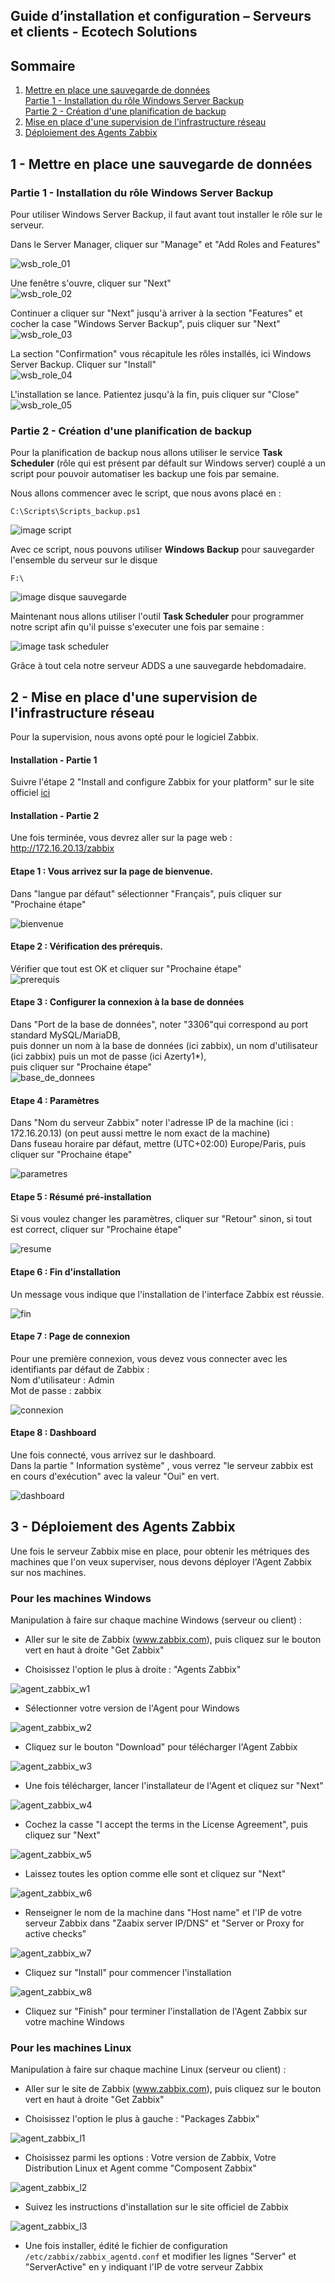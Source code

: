 ## Guide d’installation et configuration – Serveurs et clients - Ecotech Solutions

## Sommaire

1. [Mettre en place une sauvegarde de données](#sauvegarde-de-donnees)  
     [Partie 1 - Installation du rôle Windows Server Backup](#wsb)  
     [Partie 2 - Création d'une planification de backup](#backup)  
2. [Mise en place d'une supervision de l'infrastructure réseau](#supervision-zabbix)  
3. [Déploiement des Agents Zabbix](#agent-zabbix)  
    
    
## 1 - Mettre en place une sauvegarde de données  
<span id="sauvegarde-de-donnes"></span>  
  
### Partie 1 - Installation du rôle Windows Server Backup  
<span id="wbs"></span>  
  
Pour utiliser Windows Server Backup, il faut avant tout installer le rôle sur le serveur.  

Dans le Server Manager, cliquer sur "Manage" et "Add Roles and Features"  

![wsb_role_01](https://github.com/user-attachments/assets/188df6fe-c670-46a9-b9e2-4698384721a6)  

Une fenêtre s'ouvre, cliquer sur "Next"  
![wsb_role_02](https://github.com/user-attachments/assets/71f87a03-53d6-4184-8858-06d72ca8907a)  
  
Continuer a cliquer sur "Next" jusqu'à arriver à la section "Features" et cocher la case "Windows Server Backup", puis cliquer sur "Next"   
![wsb_role_03](https://github.com/user-attachments/assets/d117560b-a9fc-4fe7-9eff-980d8358b13d)  

La section "Confirmation" vous récapitule les rôles installés, ici Windows Server Backup. Cliquer sur "Install"  
![wsb_role_04](https://github.com/user-attachments/assets/11e341e6-e06c-41a3-81c3-20f24029a0c5)  
  
L'installation se lance. Patientez jusqu'à la fin, puis cliquer sur "Close"  
![wsb_role_05](https://github.com/user-attachments/assets/51766d4b-b96d-4e28-bbb4-0da0f7334b7f)  
  
  
### Partie 2 - Création d'une planification de backup   
<span id="backup"></span> 
  
Pour la planification de backup nous allons utiliser le service  **Task Scheduler** (rôle qui est présent par défault sur Windows server) couplé a un script pour pouvoir automatiser les backup une fois par semaine. 

Nous allons commencer avec le script, que nous avons placé en : 
```
C:\Scripts\Scripts_backup.ps1
```

![image script](/S05/Ressources/script_backup.png)
  
Avec ce script, nous pouvons utiliser **Windows Backup** pour sauvegarder l'ensemble du serveur sur le disque 
```
F:\
```

![image disque sauvegarde](/S05/Ressources/sauvegarde_autre_disque.png)

Maintenant nous allons utiliser l'outil **Task Scheduler** pour programmer notre script afin qu'il puisse s'executer une fois par semaine : 

![image task scheduler](/S05/Ressources/schedule_plein_ecran.png)
  
Grâce à tout cela notre serveur ADDS a une sauvegarde hebdomadaire. 
  
  
    
## 2 - Mise en place d'une supervision de l'infrastructure réseau   
<span id="supervision-zabbix"></span>  
  
Pour la supervision, nous avons opté pour le logiciel Zabbix.  

#### Installation - Partie 1  

Suivre l'étape 2 "Install and configure Zabbix for your platform" sur le site officiel [ici](https://www.zabbix.com/fr/download?zabbix=7.0&os_distribution=debian&os_version=12&components=server_frontend_agent&db=mysql&ws=apache)  
  
  
#### Installation - Partie 2  

Une fois terminée, vous devrez aller sur la page web : http://172.16.20.13/zabbix  
  
#### Etape 1 : Vous arrivez sur la page de bienvenue.  
Dans "langue par défaut" sélectionner "Français", puis cliquer sur "Prochaine étape"  

![bienvenue](https://github.com/user-attachments/assets/a4865e53-c06f-45fb-b9c7-565fd36f9f65)  

#### Etape 2 : Vérification des prérequis.  
Vérifier que tout est OK et cliquer sur "Prochaine étape"  
![prerequis](https://github.com/user-attachments/assets/750efcde-75da-438f-9946-5dafa0e6b943)  
   

#### Etape 3 : Configurer la connexion à la base de données  
Dans "Port de la base de données", noter "3306"qui correspond au port standard MySQL/MariaDB,  
puis donner un nom à la base de données (ici zabbix), un nom d'utilisateur (ici zabbix) puis un mot de passe (ici Azerty1*),  
puis cliquer sur "Prochaine étape"  
![base_de_donnees](https://github.com/user-attachments/assets/6ab82d89-e660-4f51-b375-080e18adb647)  
  

#### Etape 4 : Paramètres    
Dans "Nom du serveur Zabbix" noter l'adresse IP de la machine (ici : 172.16.20.13) (on peut aussi mettre le nom exact de la machine)   
Dans fuseau horaire par défaut, mettre (UTC+02:00) Europe/Paris, puis cliquer sur "Prochaine étape"   
     
![parametres](https://github.com/user-attachments/assets/df69d667-04fb-4767-a7d7-6ffd427077aa)  
   

#### Etape 5 : Résumé pré-installation    
Si vous voulez changer les paramètres, cliquer sur "Retour" sinon, si tout est correct, cliquer sur "Prochaine étape"  

![resume](https://github.com/user-attachments/assets/a01c85f2-c82e-428f-89dd-13fd691143ab)  
 

#### Etape 6 : Fin d'installation  
Un message vous indique que l'installation de l'interface Zabbix est réussie.  

![fin](https://github.com/user-attachments/assets/b615ffa6-39d0-4b14-8989-660a7f74e870)  
 

#### Etape 7 : Page de connexion  
Pour une première connexion, vous devez vous connecter avec les identifiants par défaut de Zabbix :  
Nom d'utilisateur : Admin  
Mot de passe : zabbix  
  
![connexion](https://github.com/user-attachments/assets/bc63bff3-8a36-453e-96a2-33c93dd6bdd2)  
   

#### Etape 8 : Dashboard  
Une fois connecté, vous arrivez sur le dashboard.  
Dans la partie " Information système" , vous verrez "le serveur zabbix est en cours d'exécution" avec la valeur "Oui" en vert.  
  
![dashboard](https://github.com/user-attachments/assets/f8b9587b-04f9-4f67-8829-45d6d10ffcae)  
 

## 3 - Déploiement des Agents Zabbix
<span id="agent-zabbix"></span>  

Une fois le serveur Zabbix mise en place, pour obtenir les métriques des machines que l'on veux superviser, nous devons déployer l'Agent Zabbix sur nos machines.

### Pour les machines Windows

Manipulation à faire sur chaque machine Windows (serveur ou client) :

- Aller sur le site de Zabbix (www.zabbix.com), puis cliquez sur le bouton vert en haut à droite "Get Zabbix"

- Choisissez l'option le plus à droite : "Agents Zabbix"

![agent_zabbix_w1](/S05/Ressources/Zabbix/agent_zabbix_w1.png)

- Sélectionner votre version de l'Agent pour Windows

![agent_zabbix_w2](/S05/Ressources/Zabbix/agent_zabbix_w2.png)

- Cliquez sur le bouton "Download" pour télécharger l'Agent Zabbix

![agent_zabbix_w3](/S05/Ressources/Zabbix/agent_zabbix_w3.png)

- Une fois télécharger, lancer l'installateur de l'Agent et cliquez sur "Next"

![agent_zabbix_w4](/S05/Ressources/Zabbix/agent_zabbix_w4.png)

- Cochez la casse "I accept the terms in the License Agreement", puis cliquez sur "Next"

![agent_zabbix_w5](/S05/Ressources/Zabbix/agent_zabbix_w5.png)

- Laissez toutes les option comme elle sont et cliquez sur "Next"

![agent_zabbix_w6](/S05/Ressources/Zabbix/agent_zabbix_w6.png)

- Renseigner le nom de la machine dans "Host name" et l'IP de votre serveur Zabbix dans "Zaabix server IP/DNS" et "Server or Proxy for active checks"

![agent_zabbix_w7](/S05/Ressources/Zabbix/agent_zabbix_w7.png)

- Cliquez sur "Install" pour commencer l'installation

![agent_zabbix_w8](/S05/Ressources/Zabbix/agent_zabbix_w8.png)

- Cliquez sur "Finish" pour terminer l'installation de l'Agent Zabbix sur votre machine Windows

### Pour les machines Linux

Manipulation à faire sur chaque machine Linux (serveur ou client) :

- Aller sur le site de Zabbix (www.zabbix.com), puis cliquez sur le bouton vert en haut à droite "Get Zabbix"

- Choisissez l'option le plus à gauche : "Packages Zabbix"

![agent_zabbix_l1](/S05/Ressources/Zabbix/agent_zabbix_l1.png)

- Choisissez parmi les options : Votre version de Zabbix, Votre Distribution Linux et Agent comme "Composent Zabbix"

![agent_zabbix_l2](/S05/Ressources/Zabbix/agent_zabbix_l2.png)

- Suivez les instructions d'installation sur le site officiel de Zabbix

![agent_zabbix_l3](/S05/Ressources/Zabbix/agent_zabbix_l3.png)

- Une fois installer, édité le fichier de configuration `/etc/zabbix/zabbix_agentd.conf` et modifier les lignes "Server" et "ServerActive" en y indiquant l'IP de votre serveur Zabbix  






